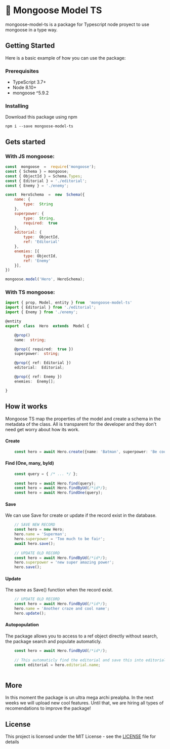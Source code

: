 # :rocket: Mongoose Model TS

mongoose-model-ts is a package for Typescript node proyect to use mongoose in a type way.

## Getting Started

Here is a basic example of how you can use the package:

### Prerequisites


* TypeScript 3.7+
* Node 8.10+
* mongoose ^5.9.2


### Installing

Download this package using npm

```
npm i --save mongoose-model-ts
```


## Gets started

### With JS mongoose:

```js
const  mongoose  =  require('mongoose');
const { Schema } = mongoose;
const { ObjectId } = Schema.Types;
const { Editorial } = './editorial';
const { Enemy } = './enemy';

const  HeroSchema  =  new  Schema({
	name: { 
		type:  String 
	},
	superpower: { 
		type:  String, 
		required:  true 
	},
	editorial: { 
		type:  ObjectId, 
		ref: 'Editorial' 
	},
	enemies: [{ 
		type: ObjectId, 
		ref: 'Enemy' 
	}],
})

mongoose.model('Hero', HeroSchema);
```

### With TS mongoose:
```ts
import { prop, Model, entity } from  'mongoose-model-ts'
import { Editorial } from './editorial';
import { Enemy } from './enemy';

@entity
export  class  Hero  extends  Model {

	@prop()
	name:  string;

	@prop({ required:  true })
	superpower:  string;

	@prop({ ref: Editorial })
	editorial:  Editorial;

	@prop({ ref: Enemy })
	enemies:  Enemy[];

}
```
## How it works

Mongoose TS map the properties of the model and create a schema in the metadata of the class. All is transparent for the developer and they don't need get worry about how its work.

#### Create

```ts
	const hero = await Hero.create({name: 'Batman', superpower: 'Be cool' });
```

#### Find (One, many, byId)

```ts
	const query = { /* ... */ };
	
	const hero = await Hero.find(query);
	const hero = await Hero.findByUd(/*id*/);
	const hero = await Hero.findOne(query);
```

#### Save

We can use Save for create or update if the record exist in the database.
```ts
	// SAVE NEW RECORD
	const hero = new Hero;
	hero.name = 'Superman';
	hero.superpower = 'Too much to be fair';
	await hero.save();
	
	// UPDATE OLD RECORD
	const hero = await Hero.findByUd(/*id*/);
	hero.superpower = 'new super amazing power';
	hero.save();
```

#### Update

The same as Save() function when the record exist.
```ts
	// UPDATE OLD RECORD
	const hero = await Hero.findByUd(/*id*/);
	hero.name = 'Another craze and cool name';
	hero.update();
```

#### Autopopulation

The package allows you to access to a ref object directly without search, the package search and populate automaticly.
```ts
	const hero = await Hero.findByUd(/*id*/);
	
	// This automaticly find the editorial and save this into editorial property
	const editorial = hero.editorial.name;
	
```

## More

In this moment the package is un ultra mega archi prealpha. In the next weeks we will upload new cool features. Until that, we are hiring all types of recomendations to improve the package!
 

## License

This project is licensed under the MIT License - see the [LICENSE](LICENSE) file for details
